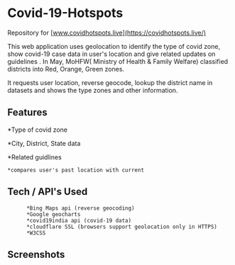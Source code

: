 # Covid-19-Hotspots #

Repository for [www.covidhotspots.live](https://covidhotspots.live/)

This web application uses geolocation to identify the type of covid zone, show covid-19 case 
data in user's location  and give related updates on guidelines . In May, MoHFW( Ministry of 
Health & Family Welfare) classified districts into Red, Orange, Green zones.

It requests user location, reverse geocode, lookup the district name in datasets and shows the 
type zones and other information.

## Features ##

   *Type of covid zone
   
   *City, District, State data
   
   *Related guidlines
   
    *compares user's past location with current


## Tech / API's Used ##
 
          *Bing Maps api (reverse geocoding)
          *Google geocharts
          *covid19india api (covid-19 data)
          *cloudflare SSL (browsers support geolocation only in HTTPS)
          *W3CSS


## Screenshots ##


   
   
   
   
    
 
    


